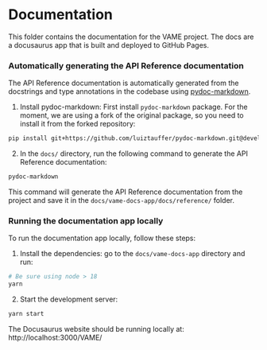 # Documentation

This folder contains the documentation for the VAME project. The docs are a docusaurus app that is built and deployed to GitHub Pages.


### Automatically generating the API Reference documentation
The API Reference documentation is automatically generated from the docstrings and type annotations in the codebase using [pydoc-markdown](https://github.com/NiklasRosenstein/pydoc-markdown).

1. Install pydoc-markdown:
First install `pydoc-markdown` package. For the moment, we are using a fork of the original package, so you need to install it from the forked repository:

```bash
pip install git+https://github.com/luiztauffer/pydoc-markdown.git@develop
```

2. In the `docs/` directory, run the following command to generate the API Reference documentation:
```bash
pydoc-markdown
```
This command will generate the API Reference documentation from the project and save it in the `docs/vame-docs-app/docs/reference/` folder.


### Running the documentation app locally
To run the documentation app locally, follow these steps:

1. Install the dependencies: go to the `docs/vame-docs-app` directory and run:
```bash
# Be sure using node > 18
yarn
```
2. Start the development server:
```bash
yarn start
```

The Docusaurus website should be running locally at: http://localhost:3000/VAME/
